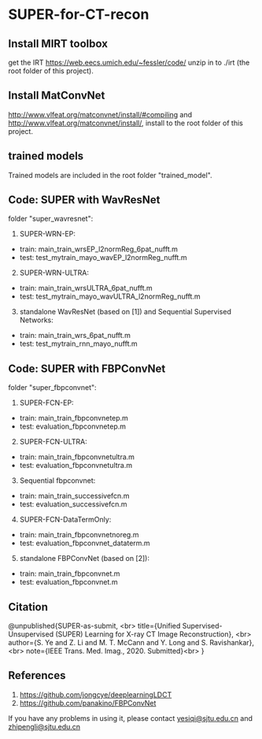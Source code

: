 # SUPER-for-CT-recon
## Install MIRT toolbox ############
get the IRT https://web.eecs.umich.edu/~fessler/code/ unzip in to ./irt (the root folder of this project).
## Install MatConvNet #############
http://www.vlfeat.org/matconvnet/install/#compiling and http://www.vlfeat.org/matconvnet/install/, install to the root folder of this project.
## trained models 
Trained models are included in the root folder "trained_model".
## Code: SUPER with WavResNet #############
folder "super_wavresnet":
1. SUPER-WRN-EP:
- train: main_train_wrsEP_l2normReg_6pat_nufft.m
- test: test_mytrain_mayo_wavEP_l2normReg_nufft.m
2. SUPER-WRN-ULTRA:
- train: main_train_wrsULTRA_6pat_nufft.m
- test: test_mytrain_mayo_wavULTRA_l2normReg_nufft.m
3. standalone WavResNet (based on [1]) and Sequential Supervised Networks:
- train: main_train_wrs_6pat_nufft.m
- test: test_mytrain_rnn_mayo_nufft.m 


## Code: SUPER with FBPConvNet ##########
folder "super_fbpconvnet":
1. SUPER-FCN-EP:
- train: main_train_fbpconvnetep.m
- test:  evaluation_fbpconvnetep.m
2. SUPER-FCN-ULTRA:
- train: main_train_fbpconvnetultra.m
- test:  evaluation_fbpconvnetultra.m
3. Sequential fbpconvnet:
- train: main_train_successivefcn.m
- test:  evaluation_successivefcn.m
4. SUPER-FCN-DataTermOnly:
- train: main_train_fbpconvnetnoreg.m
- test:  evaluation_fbpconvnet_dataterm.m
5. standalone FBPConvNet (based on [2]):
- train: main_train_fbpconvnet.m
- test:  evaluation_fbpconvnet.m

## Citation

@unpublished{SUPER-as-submit, \<br> 
  title={Unified Supervised-Unsupervised (SUPER) Learning for X-ray CT Image Reconstruction}, \<br> 
  author={S. Ye and Z. Li and M. T. McCann and Y. Long and S. Ravishankar},\<br> 
  note={IEEE Trans. Med. Imag., 2020. Submitted}\<br> 
}


## References
1. https://github.com/jongcye/deeplearningLDCT
2. https://github.com/panakino/FBPConvNet


If you have any problems in using it, please contact 
yesiqi@sjtu.edu.cn and zhipengli@sjtu.edu.cn
 
